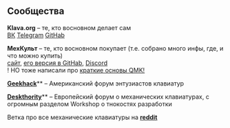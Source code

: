 
## Сообщества

**Klava.org** – те, кто восновном делает сам  
[ВК](https://vk.com/klavaorg) [Telegram](https://telegram.me/klavaorgwork) [GitHab](https://github.com/klavarog)

**МехКульт** – те, кто восновном покупает
(т.е. собрано много инфы, где, и что можно купить)  
[сайт](https://rumech.guide), [его версия в GitHab](https://github.com/Flumeded/ru_mech/tree/master/docs), [Discord](https://discord.com/channels/667761489872158729/667769841272356866)  
! НО тоже написали про [краткие основы QMK!](https://github.com/Flumeded/ru_mech/blob/master/docs/QMK.md)
 
   
[**Geekhack**](https://geekhack.org/)** – Американский форум энтузиастов клавиатур

[**Deskthority**](https://deskthority.net/)** – Европейский форум о механических клавиатурах, с огромным разделом Workshop о тнокостях разработки

Ветка про все механические клавиатуры на [**reddit**](https://www.reddit.com/r/MechanicalKeyboards/)
